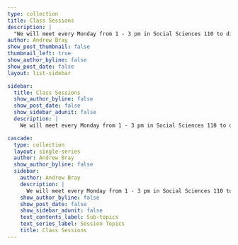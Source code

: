 ```yaml
---
type: collection
title: Class Sessions
description: |
  "We will meet every Monday from 1 - 3 pm in Social Sciences 110 to discuss and practice topics in teaching statistics. Each session is organized around a theme."
author: Andrew Bray
show_post_thumbnail: false
thumbnail_left: true
show_author_byline: false
show_post_date: false
layout: list-sidebar

sidebar:
  title: Class Sessions
  show_author_byline: false
  show_post_date: false
  show_sidebar_adunit: false
  description: |
    We will meet every Monday from 1 - 3 pm in Social Sciences 110 to discuss and practice topics in teaching statistics. Each session is organized around a theme.

cascade:
  type: collection
  layout: single-series
  author: Andrew Bray
  show_author_byline: false
  sidebar:
    author: Andrew Bray
    description: |
      We will meet every Monday from 1 - 3 pm in Social Sciences 110 to discuss and practice topics in teaching statistics. Each session is organized around a theme.
    show_author_byline: false
    show_post_date: false
    show_sidebar_adunit: false
    text_contents_label: Sub-topics
    text_series_label: Session Topics
    title: Class Sessions
---
```

